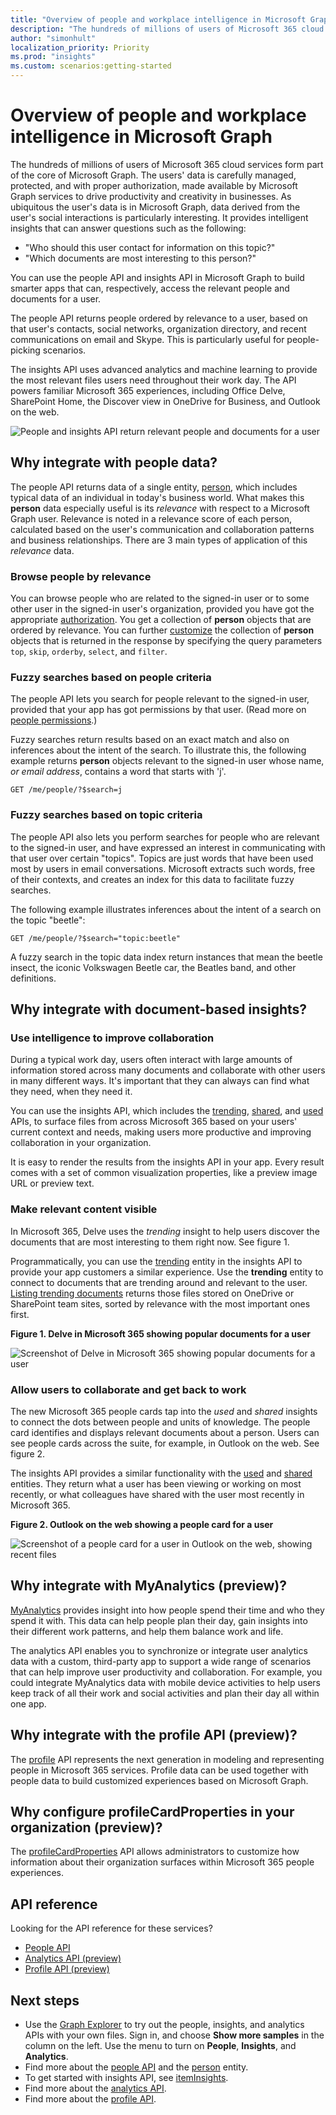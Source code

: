 ```yaml
---
title: "Overview of people and workplace intelligence in Microsoft Graph"
description: "The hundreds of millions of users of Microsoft 365 cloud services form part of the core of Microsoft Graph. The users' data is carefully managed, protected, and with proper authorization, made available by Microsoft Graph services to drive productivity and creativity in businesses. As ubiquitous the user's data is in Microsoft Graph, data derived from the user's social interactions is particularly interesting."
author: "simonhult"
localization_priority: Priority
ms.prod: "insights"
ms.custom: scenarios:getting-started
---
```


# Overview of people and workplace intelligence in Microsoft Graph

The hundreds of millions of users of Microsoft 365 cloud services form part of the core of Microsoft Graph. The users' data is carefully managed, protected, and with proper authorization, made available by Microsoft Graph services to drive productivity and creativity in businesses. As ubiquitous the user's data is in Microsoft Graph, data derived from the user's social interactions is particularly interesting. It provides intelligent insights that can answer questions such as the following:

- "Who should this user contact for information on this topic?"
- "Which documents are most interesting to this person?"

You can use the people API and insights API in Microsoft Graph to build smarter apps that can, respectively, access the relevant people and documents for a user.

The people API returns people ordered by relevance to a user, based on that user's contacts, social networks, organization directory, and recent communications on email and Skype. This is particularly useful for people-picking scenarios.

The insights API uses advanced analytics and machine learning to provide the most relevant files users need throughout their work day. The API powers familiar Microsoft 365 experiences, including Office Delve, SharePoint Home, the Discover view in OneDrive for Business, and Outlook on the web.

![People and insights API return relevant people and documents for a user](images/social-intel-concept-overview-data.png)

## Why integrate with people data?

The people API returns data of a single entity, [person](/graph/api/resources/person?view=graph-rest-1.0), which includes typical data of an individual in today's business world. What makes this **person** data especially useful is its _relevance_ with respect to a Microsoft Graph user. Relevance is noted in a relevance score of each person, calculated based on the user's communication and collaboration patterns and business relationships. There are 3 main types of application of this _relevance_ data.

### Browse people by relevance

You can browse people who are related to the signed-in user or to some other user in the signed-in user's organization, provided you have got the appropriate [authorization](people-example.md#authorization). You get a collection of **person** objects that are ordered by relevance. You can further [customize](people-example.md#browse-people) the collection of **person** objects that is returned in the response by specifying the query parameters `top`, `skip`, `orderby`, `select`, and `filter`.

### Fuzzy searches based on people criteria

The people API lets you search for people relevant to the signed-in user, provided that your app has got permissions by that user. (Read more on [people permissions](permissions-reference.md#people-permissions).)

Fuzzy searches return results based on an exact match and also on inferences about the intent of the search. To illustrate this, the following example returns **person** objects relevant to the signed-in user whose name, _or email address_, contains a word that starts with 'j'.

<!-- { "blockType": "ignored" } -->
```http
GET /me/people/?$search=j
```

### Fuzzy searches based on topic criteria

The people API also lets you perform searches for people who are relevant to the signed-in user, and have expressed an interest in communicating with that user over certain "topics". Topics are just words that have been used most by users in email conversations. Microsoft extracts such words, free of their contexts, and creates an index for this data to facilitate fuzzy searches.

The following example illustrates inferences about the intent of a search on the topic "beetle":

<!-- { "blockType": "ignored" } -->
```http
GET /me/people/?$search="topic:beetle" 
```

A fuzzy search in the topic data index return instances that mean the beetle insect, the iconic Volkswagen Beetle car, the Beatles band, and other definitions.


## Why integrate with document-based insights?

### Use intelligence to improve collaboration

During a typical work day, users often interact with large amounts of information stored across many documents and collaborate with other users in many different ways. It's important that they can always can find what they need, when they need it.

You can use the insights API, which includes the [trending](/graph/api/resources/insights-trending?view=graph-rest-1.0), [shared](/graph/api/resources/insights-shared?view=graph-rest-1.0), and [used](/graph/api/resources/insights-used?view=graph-rest-1.0) APIs, to surface files from across Microsoft 365 based on your users' current context and needs, making users more productive and improving collaboration in your organization.

It is easy to render the results from the insights API in your app. Every result comes with a set of common visualization properties, like a preview image URL or preview text.

### Make relevant content visible

In Microsoft 365, Delve uses the _trending_ insight to help users discover the documents that are most interesting to them right now. See figure 1.

Programmatically, you can use the [trending](/graph/api/resources/insights-trending?view=graph-rest-1.0) entity in the insights API to provide your app customers a similar experience. Use the **trending** entity to connect to documents that are trending around and relevant to the user. [Listing trending documents](/graph/api/insights-list-trending?view=graph-rest-1.0) returns those files stored on OneDrive or SharePoint team sites, sorted by relevance with the most important ones first. 

**Figure 1. Delve in Microsoft 365 showing popular documents for a user**

![Screenshot of Delve in Microsoft 365 showing popular documents for a user](images/delve-concept.png)

### Allow users to collaborate and get back to work

The new Microsoft 365 people cards tap into the _used_ and _shared_ insights to connect the dots between people and units of knowledge. The people card identifies and displays relevant documents about a person. Users can see people cards across the suite, for example, in Outlook on the web. See figure 2.

The insights API provides a similar functionality with the [used](/graph/api/resources/insights-used?view=graph-rest-1.0) and [shared](/graph/api/resources/insights-shared?view=graph-rest-1.0) entities. They return what a user has been viewing or working on most recently, or what colleagues have shared with the user most recently in Microsoft 365.

**Figure 2. Outlook on the web showing a people card for a user**

![Screenshot of a people card for a user in Outlook on the web, showing recent files](images/peoplecard-concept.png)

## Why integrate with MyAnalytics (preview)?

[MyAnalytics](https://docs.microsoft.com/workplace-analytics/myanalytics/index) provides insight into how people spend their time and who they spend it with. This data can help people plan their day, gain insights into their different work patterns, and help them balance work and life.

The analytics API enables you to synchronize or integrate user analytics data with a custom, third-party app to support a wide range of scenarios that can help improve user productivity and collaboration. For example, you could integrate MyAnalytics data with mobile device activities to help users keep track of all their work and social activities and plan their day all within one app.

## Why integrate with the profile API (preview)?

The [profile](/graph/api/resources/profile?view=graph-rest-beta) API represents the next generation in modeling and representing people in Microsoft 365 services. Profile data can be used together with people data to build customized experiences based on Microsoft Graph.

## Why configure profileCardProperties in your organization (preview)?

The [profileCardProperties](/graph/api/resources/profileCardProperties?view=graph-rest-beta) API allows administrators to customize how information about their organization surfaces within Microsoft 365 people experiences.  

## API reference

Looking for the API reference for these services?

- [People API](/graph/api/resources/social-overview?view=graph-rest-1.0)
- [Analytics API (preview)](/graph/api/resources/useranalytics?view=graph-rest-beta)
- [Profile API (preview)](/graph/api/resources/profile?view=graph-rest-beta)

## Next steps

* Use the [Graph Explorer](https://developer.microsoft.com/graph/graph-explorer) to try out the people, insights, and analytics APIs with your own files. Sign in, and choose **Show more samples** in the column on the left. Use the menu to turn on **People**, **Insights**, and **Analytics**.
* Find more about the [people API](people-example.md) and the [person](/graph/api/resources/person?view=graph-rest-1.0) entity.
* To get started with insights API, see [itemInsights](/api-reference/beta/resources/iteminsights.md).
* Find more about the [analytics API](/graph/api/resources/social-overview?view=graph-rest-beta#help-users-balance-work-and-life).
* Find more about the [profile API](/graph/api/resources/profile?view=graph-rest-beta).
